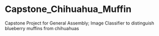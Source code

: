 # Capstone_Chihuahua_Muffin
Capstone Project for General Assembly; Image Classifier to distinguish blueberry muffins from chihuahuas
